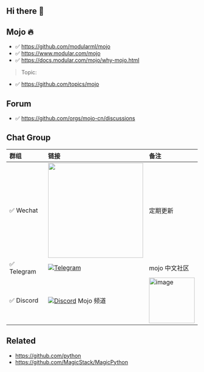 ## Hi there 👋

<!--

**Here are some ideas to get you started:**

🙋‍♀️ A short introduction - what is your organization all about?
🌈 Contribution guidelines - how can the community get involved?
👩‍💻 Useful resources - where can the community find your docs? Is there anything else the community should know?
🍿 Fun facts - what does your team eat for breakfast?
🧙 Remember, you can do mighty things with the power of [Markdown](https://docs.github.com/github/writing-on-github/getting-started-with-writing-and-formatting-on-github/basic-writing-and-formatting-syntax)
-->


## Mojo 🔥

- ✅️ https://github.com/modularml/mojo
- ✅️ https://www.modular.com/mojo
- ✅️ https://docs.modular.com/mojo/why-mojo.html

> Topic:

- ✅️ https://github.com/topics/mojo

## Forum

- ✅️ https://github.com/orgs/mojo-cn/discussions

## Chat Group


| 群组 | 链接     | 备注 |
| :--------------| :----------------- | :----------------- | 
| ✅️ Wechat | <img width="250" src="https://user-images.githubusercontent.com/3252130/236625774-11005af1-0cf0-4154-908e-8094b7b3350a.png" /> | 定期更新 |
| ✅️ Telegram | [![Telegram](https://img.shields.io/badge/Telegram-MojoCN-%232CA5E0?logo=telegram)](https://t.me/MojoCN) | mojo 中文社区 |
| ✅️ Discord | [![Discord](https://img.shields.io/badge/Discord-GossipCoder-%237289DA.svg?logo=discord&logoColor=white)](https://discord.gg/MnDA9pfWAW) Mojo 频道 | <img width="120" alt="image" src="https://user-images.githubusercontent.com/3252130/236632737-c26136c8-0984-477f-b7da-b5d76c65dec2.png"> |




## Related

- https://github.com/python
- https://github.com/MagicStack/MagicPython


